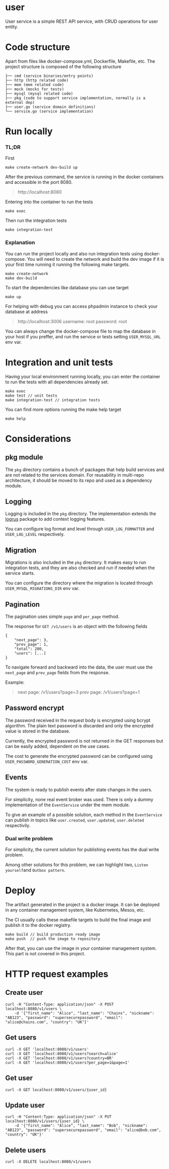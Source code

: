 user
===============

User service is a simple REST API service, with CRUD operations for user entity.


# Code structure

Apart from files like docker-compose.yml, Dockerfile, Makefile, etc.
The project structure is composed of the following structure

```
├── cmd (service binaries/entry points)
├── http (http related code)
├── mem (mem related code)
├── mock (mocks for tests)
├── mysql (mysql related code)
├── pkg (code to support service implementation, normally is a external dep)
├── user.go (service domain definitions)
└── service.go (service implementation)
```

# Run locally

### TL;DR

First
```
make create-network dev-build up
```

After the previous command, the service is running in the docker containers and
accessible in the port 8080.
> http://localhost:8080


Entering into the container to run the tests
```
make exec
```

Then run the integration tests
```
make integration-test
```

### Explanation

You can run the project locally and also run integration tests using docker-compose.
You will need to create the network and build the dev image if it is your first time running it
running the following make targets.

```
make create-network
make dev-build
```

To start the dependencies like database you can use target
```
make up
```

For helping with debug you can access phpadmin instance to check your database at address
> http://localhost:3006
> username: root
> password: root

You can always change the docker-compose file to map the database in your host if you preffer,
and run the service or tests setting `USER_MYSQL_URL` env var.

# Integration and unit tests

Having your local environment running locally, you can enter the container to run the tests with all dependencies already set.
```
make exec
make test // unit tests
make integration-test // integration tests
```

You can find more options running the make help target

```
make help
```

# Considerations

## pkg module

The `pkg` directory contains a bunch of packages that help build services and are not related to the
services domain. For reusability in multi-repo architecture,
it should be moved to its repo and used as a dependency module.

## Logging

Logging is included in the `pkg` directory.
The implementation extends the [logrus](https://github.com/sirupsen/logrus) package to add context logging features.

You can configure log format and level through `USER_LOG_FORMATTER` and `USER_LOG_LEVEL` respectively.

## Migration

Migrations is also included in the `pkg` directory.
It makes easy to run integration tests, and they are also checked and run if needed when the service starts.

You can configure the directory where the migration is located through `USER_MYSQL_MIGRATIONS_DIR` env var.

## Pagination

The pagination uses simple `page` and `per_page` method.

The response for `GET /v1/users` is an object with the following fields

```
{
    "next_page": 3,
    "prev_page": 1,
    "total": 200,
    "users": [...]
}
```

To navigate forward and backward into the data, the user must use the `next_page` and `prev_page` fields from the response.

Example:

> next page: /v1/users?page=3
> prev page: /v1/users?page=1

## Password encrypt

The password received in the request body is encrypted using bcrypt algorithm.
The plain text password is discarded and only the encrypted value is stored in the database.

Currently, the encrypted password is not returned in the GET responses but can be easily added, dependent on the use cases.

The cost to generate the encrypted password can be configured using `USER_PASSWORD_GENERATION_COST` env var.

## Events

The system is ready to publish events after state changes in the users.

For simplicity, none real event broker was used. There is only a dummy implementation of the `EventService` under the mem module.

To give an example of a possible solution, each method in the `EventService` can publish in topics like
`user.created`, `user.updated`, `user.deleted` respectivily.

### Dual write problem

For simplicity, the current solution for publishing events has the dual write problem.

Among other solutions for this problem, we can highlight two, `Listen yourself`and `Outbox pattern`.

# Deploy

The artifact generated in the project is a docker image. It can be deployed in any container management system,
like Kubernetes, Mesos, etc.

The CI usually calls these makefile targets to build the final image and publish it to the docker registry.

```
make build // build production ready image
make push  // push the image to repository
```

After that, you can use the image in your container management system.
This part is not covered in this project.


# HTTP request examples

## Create user

```
curl -H "Content-Type: application/json" -X POST localhost:8080/v1/users \
    -d '{"first_name": "Alice", "last_name": "Chains", "nickname": "AB123", "password": "supersecurepassword", "email": "alice@chains.com", "country": "UK"}'
```

## Get users

```
curl -X GET 'localhost:8080/v1/users'
curl -X GET 'localhost:8080/v1/users?search=alice'
curl -X GET 'localhost:8080/v1/users?country=BR'
curl -X GET 'localhost:8080/v1/users?per_page=1&page=1'
```

## Get user

```
curl -X GET localhost:8080/v1/users/{user_id}
```

## Update user

```
curl -H "Content-Type: application/json" -X PUT localhost:8080/v1/users/{user_id} \
    -d '{"first_name": "Alice", "last_name": "Bob", "nickname": "AB123", "password": "supersecurepassword", "email": "alice@bob.com", "country": "UK"}'
```

## Delete users

```
curl -X DELETE localhost:8080/v1/users
```


